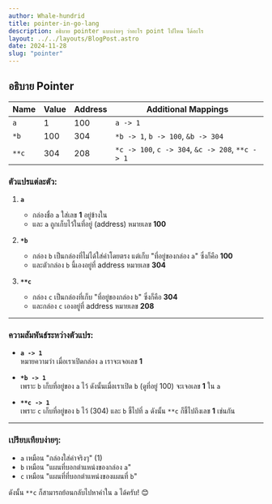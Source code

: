 ```yaml
---
author: Whale-hundrid
title: pointer-in-go-lang
description: อธิบาย pointer แบบง่ายๆ ว่าอะไร point ไปไหน ได้อะไร
layout: ../../layouts/BlogPost.astro
date: 2024-11-28
slug: "pointer"
---
```

## อธิบาย Pointer

| Name  | Value | Address | Additional Mappings                              |
| ----- | ----- | ------- | ------------------------------------------------ |
| `a`   | 1     | 100     | `a -> 1`                                         |
| `*b`  | 100   | 304     | `*b -> 1`, `b -> 100`, `&b -> 304`               |
| `**c` | 304   | 208     | `*c -> 100`, `c -> 304`, `&c -> 208`, `**c -> 1` |

### **ตัวแปรแต่ละตัว:**

1. **`a`**

    - กล่องชื่อ `a` ใส่เลข **1** อยู่ข้างใน
    - และ `a` ถูกเก็บไว้ในที่อยู่ (address) หมายเลข **100**
2. **`*b`**

    - กล่อง `b` เป็นกล่องที่ไม่ได้ใส่ค่าโดยตรง แต่เก็บ "ที่อยู่ของกล่อง `a`" ซึ่งก็คือ **100**
    - และตัวกล่อง `b` นี้เองอยู่ที่ address หมายเลข **304**
3. **`**c`**

    - กล่อง `c` เป็นกล่องที่เก็บ "ที่อยู่ของกล่อง `b`" ซึ่งก็คือ **304**
    - และกล่อง `c` เองอยู่ที่ address หมายเลข **208**

---

### **ความสัมพันธ์ระหว่างตัวแปร:**

- **`a -> 1`**  
    หมายความว่า เมื่อเราเปิดกล่อง `a` เราจะเจอเลข **1**

- **`*b -> 1`**  
    เพราะ `b` เก็บที่อยู่ของ `a` ไว้ ดังนั้นเมื่อเราเปิด `b` (ดูที่อยู่ 100) จะเจอเลข **1** ใน `a`

- **`**c -> 1`**  
    เพราะ `c` เก็บที่อยู่ของ `b` ไว้ (304) และ `b` ชี้ไปที่ `a` ดังนั้น `**c` ก็ชี้ไปถึงเลข **1** เช่นกัน


---

### **เปรียบเทียบง่ายๆ:**

- `a` เหมือน "กล่องใส่ค่าจริงๆ" (1)
- `b` เหมือน "แผนที่บอกตำแหน่งของกล่อง `a`"
- `c` เหมือน "แผนที่ที่บอกตำแหน่งของแผนที่ `b`"

ดังนั้น `**c` ก็สามารถย้อนกลับไปหาค่าใน `a` ได้ครับ! 😊
